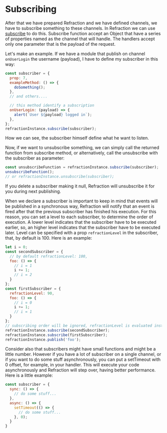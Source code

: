 # Subscribing

After that we have prepared Refraction and we have defined channels, we have to subscribe something to these channels. In Refraction we can use [subscribe](../api/Subscribe.md) to do this.
Subscribe function accept an Object that have a series of properties named as the channel that will handle. The handlers accept only one parameter that is the payload of the request.

Let's make an example. If we have a module that publish on channel `onUserLogin` the username (payload), I have to define my subscriber in this way:

```js
const subscriber = {
  prop: 7,
  exampleMethod: () => {
    doSomething();
  },
  // and others....

  // this method identify a subscription
  onUserLogin: (payload) => {
    alert(`User ${payload} logged in`);
  },
};
refractionInstance.subscribe(subscriber);
```

How we can see, the subscriber himself define what he want to listen.

Now, if we want to unsubscribe something, we can simply call the returned function from subscribe method, or alternatively, call the unsubscribe with the subscriber as parameter:

```js
const unsubscribeFunction = refractionInstance.subscribe(subscriber);
unsubscribeFunction();
// or refractionInstance.unsubscribe(subscriber);
```

If you delete a subscriber making it null, Refraction will unsubscribe it for you during next publishing.

When we declare a subscriber is important to keep in mind that events will be published in a synchronous way, Refraction will notify that an event is fired after that the previous subscriber has finished his execution. For this reason, you can set a level to each subscriber, to determine the order of execution. A lower level indicates that the subscriber have to be executed earlier, so, an higher level indicates that the subscriber have to be executed later. Level can be specified with a prop `refractionLevel` in the subscriber, that, by default is 100. Here is an example:

```js
let i = 0;
const secondSubscriber = {
  // by default refractionLevel: 100,
  foo: () => {
    // i = 1
    i += 1;
    // i = 2
  }
};
const firstSubscriber = {
  refractionLevel: 90,
  foo: () => {
    // i = 0
    i += 1;
    // i = 1
  }
};
// subscribing order will be ignored, refractionLevel is evaluated instead
refractionInstance.subscribe(secondSubscriber);
refractionInstance.subscribe(firstSubscriber);
refractionInstance.publish('foo');
```

Consider also that subscribers might have small functions and might be a little number. However if you have a lot of subscriber on a single channel, or if you want to do some stuff asynchronously, you can put a setTimeout with 0 offset, for example, in your handler. This will execute your code asynchronously and Refraction will step over, having better performance. Here is a little example:

```js
const subscriber = {
  sync: () => {
    // do some stuff...
  },
  async: () => {
    setTimeout(() => {
      // do some stuff...
    }, 0);
  }
}
```
